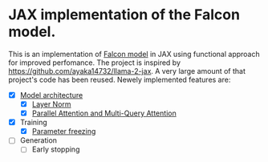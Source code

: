 # JAX implementation of the Falcon model.
This is an implementation of [Falcon model](https://arxiv.org/abs/2311.16867) in JAX using functional approach for improved perfomance.
The project is inspired by https://github.com/ayaka14732/llama-2-jax. A very large amount of that project's code has been reused. Newely implemented features are:

- [x] [Model architecture](lib/falcon/)
    - [x] [Layer Norm](lib/falcon/layer_norm.py)
    - [x] [Parallel Attention and Multi-Query Attention](lib/falcon/attention.py)
- [x] Training
    - [x] [Parameter freezing](train.ipynb)
- [ ] Generation
    - [ ] Early stopping
